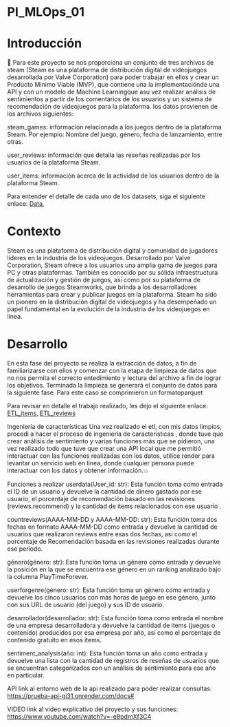   # PI_MLOps_01

  # Introducción
 📌 Para este proyecto se nos proporciona un conjunto de tres archivos de steam (Steam es una plataforma de distribución digital de videojuegos desarrollada por Valve Corporation) para poder trabajar en ellos y crear un Producto Minimo Viable (MVP), que contiene una la implementaciónde una API  y con un modelo de Machine Learningque asu vez realizar análisis de sentimientos a partir de los comentarios de los usuarios y un sistema de recomendación de videojuegos para la plataforma. los datos provienen de los archivos siguientes:
 
 steam_games: información relacionada a los juegos dentro de la plataforma Steam. Por ejemplo: Nombre del juego, género, fecha de lanzamiento, entre otras.

user_reviews: información que detalla las reseñas realizadas por los usuarios de la plataforma Steam.

user_items: información acerca de la actividad de los usuarios dentro de la plataforma Steam.

Para entender el detalle de cada uno de los datasets, siga el siguiente enlace: [Data](https://drive.google.com/drive/folders/1HqBG2-sUkz_R3h1dZU5F2uAzpRn7BSpj), 

# Contexto
Steam es una plataforma de distribución digital y comunidad de jugadores líderes en la industria de los videojuegos. Desarrollado por Valve Corporation, Steam ofrece a los usuarios una amplia gama de juegos para PC y otras plataformas. También es conocido por su sólida infraestructura de actualización y gestión de juegos, así como por su plataforma de desarrollo de juegos Steamworks, que brinda a los desarrolladores herramientas para crear y publicar juegos en la plataforma. Steam ha sido un pionero en la distribución digital de videojuegos y ha desempeñado un papel fundamental en la evolución de la industria de los videojuegos en línea.

# Desarrollo 
En esta fase del proyecto se realiza la extracción de datos, a fin de familiarizarse con ellos y comenzar con la etapa de limpieza de datos que no nos permita el correcto entedimiento y lectura del archivo a fin de lograr los objetivos. Terminada la limpieza se generará el conjunto de datos para la siguiente fase. Para este caso se comprimieron un formatoparquet

Para revisar en detalle el trabajo realizado, les dejo el siguiente enlace: [ETL_items](https://github.com/rafaelalvarez702/PI_MLOps_01/blob/main/ETL_items.ipynb),  [ETL_reviews](https://github.com/rafaelalvarez702/PI_MLOps_01/blob/main/ETL_reviews.ipynb)

Ingeniería de características
Una vez realizado el etl, con mis datos limpios, procedi a hacer el proceso de ingeniería de características , donde tuve que crear análisis de sentimiento y varias funciones más que se pidieron, una vez realizado todo que tuve que crear una API local que me permitió interactuar con las funciones realizadas con los datos, utilice render para levantar un servicio web en línea, donde cualquier persona puede interactuar con los datos y obtener información.💥

Funciones a realizar
userdata(User_id: str): Esta función toma como entrada el ID de un usuario y devuelve la cantidad de dinero gastado por ese usuario, el porcentaje de recomendación basado en las revisiones (reviews.recommend) y la cantidad de items relacionados con ese usuario .

countreviews(AAAA-MM-DD y AAAA-MM-DD: str): Esta función toma dos fechas en formato AAAA-MM-DD como entrada y devuelve la cantidad de usuarios que realizaron reviews entre esas dos fechas, así como el porcentaje de Recomendación basada en las revisiones realizadas durante ese período.

género(género: str): Esta función toma un género como entrada y devuelve la posición en la que se encuentra ese género en un ranking analizado bajo la columna PlayTimeForever.

userforgenre(género: str): Esta función toma un género como entrada y devuelve los cinco usuarios con más horas de juego en ese género, junto con sus URL de usuario (del juego) y sus ID de usuario.

desarrollador(desarrollador: str): Esta función toma como entrada el nombre de una empresa desarrolladora y devuelve la cantidad de items (juegos o contenido) producidos por esa empresa por año, así como el porcentaje de contenido gratuito en esos items.

sentiment_analysis(año: int): Esta función toma un año como entrada y devuelve una lista con la cantidad de registros de reseñas de usuarios que se encuentran categorizados con un análisis de sentimiento para ese año en particular.

API
link al entorno web de la api realizado para poder realizar consultas: https://prueba-api-gj31.onrender.com/docs#

VIDEO
link al video explicativo del proyecto y sus funciones: https://www.youtube.com/watch?v=-e8pdmXf3C4
